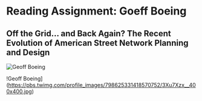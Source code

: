 # Reading Assignment: Goeff Boeing
## Off the Grid… and Back Again? The Recent Evolution of American Street Network Planning and Design


![Geoff Boeing](https://pbs.twimg.com/profile_images/798625331418570752/3Xu7Xzx__400x400.jpg)

!Geoff Boeing] (https://pbs.twimg.com/profile_images/798625331418570752/3Xu7Xzx__400x400.jpg)
